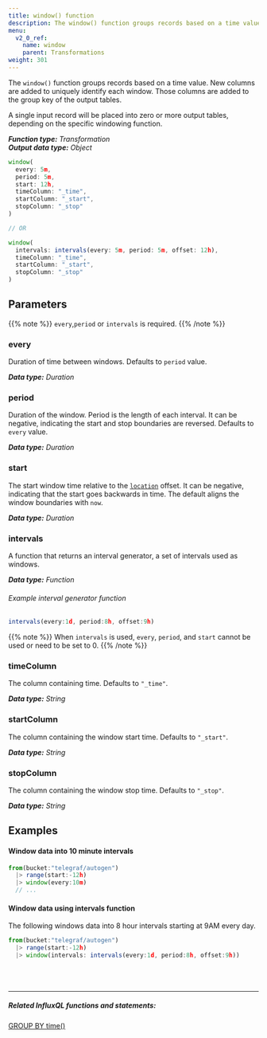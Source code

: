 ```yaml
---
title: window() function
description: The window() function groups records based on a time value.
menu:
  v2_0_ref:
    name: window
    parent: Transformations
weight: 301
---
```


The `window()` function groups records based on a time value.
New columns are added to uniquely identify each window.
Those columns are added to the group key of the output tables.

A single input record will be placed into zero or more output tables, depending on the specific windowing function.

_**Function type:** Transformation_  
_**Output data type:** Object_

```js
window(
  every: 5m,
  period: 5m,
  start: 12h,
  timeColumn: "_time",
  startColumn: "_start",
  stopColumn: "_stop"
)

// OR

window(
  intervals: intervals(every: 5m, period: 5m, offset: 12h),
  timeColumn: "_time",
  startColumn: "_start",
  stopColumn: "_stop"
)
```

## Parameters

{{% note %}}
`every`,`period` or `intervals` is required.
{{% /note %}}

### every
Duration of time between windows.
Defaults to `period` value.

_**Data type:** Duration_

### period
Duration of the window.
Period is the length of each interval.
It can be negative, indicating the start and stop boundaries are reversed.
Defaults to `every` value.

_**Data type:** Duration_

### start
The start window time relative to the [`location`](/v2.0/reference/flux/language/options/#location) offset.
It can be negative, indicating that the start goes backwards in time.
The default aligns the window boundaries with `now`.

_**Data type:** Duration_

### intervals
A function that returns an interval generator, a set of intervals used as windows.

_**Data type:** Function_

###### Example interval generator function
```js
intervals(every:1d, period:8h, offset:9h)
```

{{% note %}}
When `intervals` is used, `every`, `period`, and `start` cannot be used or need to be set to 0.
{{% /note %}}

### timeColumn
The column containing time.
Defaults to `"_time"`.

_**Data type:** String_

### startColumn
The column containing the window start time.
Defaults to `"_start"`.

_**Data type:** String_

### stopColumn
The column containing the window stop time.
Defaults to `"_stop"`.

_**Data type:** String_

## Examples

#### Window data into 10 minute intervals
```js
from(bucket:"telegraf/autogen")
  |> range(start:-12h)
  |> window(every:10m)
  // ...
```

#### Window data using intervals function
The following windows data into 8 hour intervals starting at 9AM every day.
```js
from(bucket:"telegraf/autogen")
  |> range(start:-12h)
  |> window(intervals: intervals(every:1d, period:8h, offset:9h))
```

<hr style="margin-top:4rem"/>

##### Related InfluxQL functions and statements:
[GROUP BY time()](https://docs.influxdata.com/influxdb/latest/query_language/data_exploration/#the-group-by-clause)

